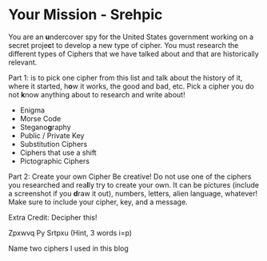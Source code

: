 # Your Mission - Srehpic

You are an **u**ndercover spy for the United States government working on a secret proje**c**t to develop a new type of cipher. 
You must research the different types of Ciphers that we have talked about and that are historically relevant. 

Part 1: is to pick one cipher from this list and talk about the history of it, where it started, h**o**w it works, the good and bad, etc. Pick a cipher you do not **k**now anything about to research and write about!
- Enigma
- Morse Code
- Stegano**g**raphy
- Public / Private Key
- Substitution Ciphers
- Ciphers that use a shift
- Pictographic Ciphers 


Part 2: Create your own Cipher
Be creative! Do not use one of the ciphers you researched and rea**l**ly try to create your own. It can be pictures (include a screenshot if you **d**raw it out), numbers, letters, alien language, whatever! Make sure to include your cipher, key, and a message. 


Extra Credit: Decipher this!

Zpxwvq   Py   Srtpxu   (Hint, 3 words i=p)

Name two ciphers I used in this blog
